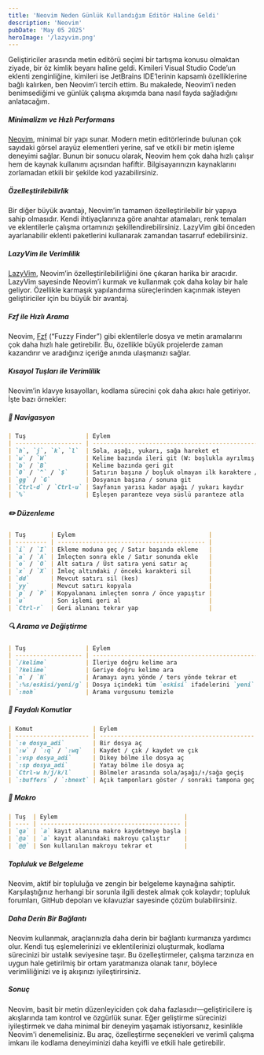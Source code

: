 ```yaml
---
title: 'Neovim Neden Günlük Kullandığım Editör Haline Geldi'
description: 'Neovim'
pubDate: 'May 05 2025'
heroImage: '/lazyvim.png'
---
```


Geliştiriciler arasında metin editörü seçimi bir tartışma konusu olmaktan ziyade, bir öz kimlik beyanı haline geldi. Kimileri Visual Studio Code’un eklenti zenginliğine, kimileri ise JetBrains IDE’lerinin kapsamlı özelliklerine bağlı kalırken, ben Neovim’i tercih ettim. Bu makalede, Neovim’i neden benimsediğimi ve günlük çalışma akışımda bana nasıl fayda sağladığını anlatacağım.

##### Minimalizm ve Hızlı Performans
[Neovim](https://neovim.io/), minimal bir yapı sunar. Modern metin editörlerinde bulunan çok sayıdaki görsel arayüz elementleri yerine, saf ve etkili bir metin işleme deneyimi sağlar. Bunun bir sonucu olarak, Neovim hem çok daha hızlı çalışır hem de kaynak kullanımı açısından hafiftir. Bilgisayarınızın kaynaklarını zorlamadan etkili bir şekilde kod yazabilirsiniz.

##### Özelleştirilebilirlik
Bir diğer büyük avantajı, Neovim’in tamamen özelleştirilebilir bir yapıya sahip olmasıdır. Kendi ihtiyaçlarınıza göre anahtar atamaları, renk temaları ve eklentilerle çalışma ortamınızı şekillendirebilirsiniz. LazyVim gibi önceden ayarlanabilir eklenti paketlerini kullanarak zamandan tasarruf edebilirsiniz.

##### LazyVim ile Verimlilik
[LazyVim](https://www.lazyvim.org/), Neovim’in özelleştirilebilirliğini öne çıkaran harika bir aracıdır. LazyVim sayesinde Neovim’i kurmak ve kullanmak çok daha kolay bir hale geliyor. Özellikle karmaşık yapılandırma süreçlerinden kaçınmak isteyen geliştiriciler için bu büyük bir avantaj.

##### Fzf ile Hızlı Arama
Neovim, [Fzf](https://github.com/junegunn/fzf) (“Fuzzy Finder”) gibi eklentilerle dosya ve metin aramalarını çok daha hızlı hale getirebilir. Bu, özellikle büyük projelerde zaman kazandırır ve aradığınız içeriğe anında ulaşmanızı sağlar.

##### Kısayol Tuşları ile Verimlilik
Neovim’in klavye kısayolları, kodlama sürecini çok daha akıcı hale getiriyor.
İşte bazı örnekler:

##### 🧭 Navigasyon
```markdown
| Tuş                 | Eylem                                                            |
| ------------------- | ---------------------------------------------------------------- |
| `h`, `j`, `k`, `l`  | Sola, aşağı, yukarı, sağa hareket et                             |
| `w` / `W`           | Kelime bazında ileri git (W: boşlukla ayrılmış kelimeler)        |
| `b` / `B`           | Kelime bazında geri git                                          |
| `0` / `^` / `$`     | Satırın başına / boşluk olmayan ilk karaktere / satır sonuna git |
| `gg` / `G`          | Dosyanın başına / sonuna git                                     |
| `Ctrl-d` / `Ctrl-u` | Sayfanın yarısı kadar aşağı / yukarı kaydır                      |
| `%`                 | Eşleşen paranteze veya süslü paranteze atla                      |
```

##### ✏️  Düzenleme
```markdown
| Tuş       | Eylem                                      |
| --------- | ------------------------------------------ |
| `i` / `I` | Ekleme moduna geç / Satır başında ekleme   |
| `a` / `A` | İmleçten sonra ekle / Satır sonunda ekle   |
| `o` / `O` | Alt satıra / Üst satıra yeni satır aç      |
| `x` / `X` | İmleç altındaki / önceki karakteri sil     |
| `dd`      | Mevcut satırı sil (kes)                    |
| `yy`      | Mevcut satırı kopyala                      |
| `p` / `P` | Kopyalananı imleçten sonra / önce yapıştır |
| `u`       | Son işlemi geri al                         |
| `Ctrl-r`  | Geri alınanı tekrar yap                    |
```

##### 🔍 Arama ve Değiştirme
```markdown
| Tuş                 | Eylem                                                       |
| ------------------- | ----------------------------------------------------------- |
| `/kelime`           | İleriye doğru kelime ara                                    |
| `?kelime`           | Geriye doğru kelime ara                                     |
| `n` / `N`           | Aramayı aynı yönde / ters yönde tekrar et                   |
| `:%s/eskisi/yeni/g` | Dosya içindeki tüm `eskisi` ifadelerini `yeni` ile değiştir |
| `:noh`              | Arama vurgusunu temizle                                     |
```
##### 🎯 Faydalı Komutlar
```markdown
| Komut                 | Eylem                                        |
| --------------------- | -------------------------------------------- |
| `:e dosya_adi`        | Bir dosya aç                                 |
| `:w` / `:q` / `:wq`   | Kaydet / çık / kaydet ve çık                 |
| `:vsp dosya_adi`      | Dikey bölme ile dosya aç                     |
| `:sp dosya_adi`       | Yatay bölme ile dosya aç                     |
| `Ctrl-w h/j/k/l`      | Bölmeler arasında sola/aşağı/↑/sağa geçiş    |
| `:buffers` / `:bnext` | Açık tamponları göster / sonraki tampona geç |
```

##### 🔁 Makro
```markdown
| Tuş  | Eylem                                    |
| ---- | ---------------------------------------- |
| `qa` | `a` kayıt alanına makro kaydetmeye başla |
| `@a` | `a` kayıt alanındaki makroyu çalıştır    |
| `@@` | Son kullanılan makroyu tekrar et         |
```


##### Topluluk ve Belgeleme
Neovim, aktif bir topluluğa ve zengin bir belgeleme kaynağına sahiptir. Karşılaştığınız herhangi bir sorunla ilgili destek almak çok kolaydır; topluluk forumları, GitHub depoları ve kılavuzlar sayesinde çözüm bulabilirsiniz.

##### Daha Derin Bir Bağlantı
Neovim kullanmak, araçlarınızla daha derin bir bağlantı kurmanıza yardımcı olur. Kendi tuş eşlemelerinizi ve eklentilerinizi oluşturmak, kodlama sürecinizi bir ustalık seviyesine taşır. Bu özelleştirmeler, çalışma tarzınıza en uygun hale getirilmiş bir ortam yaratmanıza olanak tanır, böylece verimliliğinizi ve iş akışınızı iyileştirirsiniz.

##### Sonuç
Neovim, basit bir metin düzenleyiciden çok daha fazlasıdır—geliştiricilere iş akışlarında tam kontrol ve özgürlük sunar. Eğer geliştirme sürecinizi iyileştirmek ve daha minimal bir deneyim yaşamak istiyorsanız, kesinlikle Neovim'i denemelisiniz. Bu araç, özelleştirme seçenekleri ve verimli çalışma imkanı ile kodlama deneyiminizi daha keyifli ve etkili hale getirebilir.

